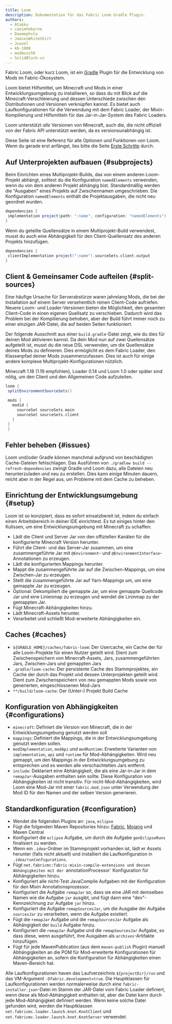 ```yaml
---
title: Loom
description: Dokumentation für das Fabric Loom Gradle Plugin.
authors:
  - Atakku
  - caoimhebyrne
  - Daomephsta
  - JamiesWhiteShirt
  - Juuxel
  - kb-1000
  - modmuss50
  - SolidBlock-cn
---
```


Fabric Loom, oder kurz Loom, ist ein [Gradle](https://gradle.org/) Plugin für die Entwicklung von Mods im Fabric-Ökosystem.

Loom bietet Hilfsmittel, um Minecraft und Mods in einer Entwicklungsumgebung zu installieren, so dass du mit Blick auf die Minecraft-Verschleierung und dessen Unterschiede zwischen den Distributionen und Versionen verknüpfen kannst. Es bietet auch Laufkonfigurationen für die Verwendung mit dem Fabric Loader, der Mixin-Kompilierung und Hilfsmitteln für das Jar-in-Jar-System des Fabric Loaders.

Loom unterstützt _alle_ Versionen von Minecraft, auch die, die nicht offiziell von der Fabric API unterstützt werden, da es versionsunabhängig ist.

Diese Seite ist eine Referenz für alle Optionen und Funktionen von Loom. Wenn du gerade erst anfängst, lies bitte die Seite [Erste Schritte](getting-started/setting-up-a-development-environment) durch.

## Auf Unterprojekten aufbauen {#subprojects}

Beim Einrichten eines Multiprojekt-Builds, das von einem anderen Loom-Projekt abhängt, solltest du die Konfiguration `namedElements` verwenden, wenn du von dem anderen Projekt abhängig bist. Standardmäßig werden die "Ausgaben" eines Projekts auf Zwischennamen umgeschrieben. Die Konfiguration `namedElements` enthält die Projektausgaben, die nicht neu geordnet wurden.

```groovy
dependencies {
 implementation project(path: ":name", configuration: "namedElements")
}
```

Wenn du geteilte Quellensätze in einem Multiprojekt-Build verwendest, musst du auch eine Abhängigkeit für den Client-Quellensatz des anderen Projekts hinzufügen.

```groovy
dependencies {
 clientImplementation project(":name").sourceSets.client.output
}
```

## Client & Gemeinsamer Code aufteilen {#split-sources}

Eine häufige Ursache für Serverabstürze waren jahrelang Mods, die bei der Installation auf einem Server versehentlich reinen Client-Code aufriefen. Neuere Loom- und Loader-Versionen bieten die Möglichkeit, den gesamten Client-Code in einen eigenen Quellsatz zu verschieben. Dadurch wird das Problem bei der Kompilierung behoben, aber der Build führt immer noch zu einer einzigen JAR-Datei, die auf beiden Seiten funktioniert.

Der folgende Ausschnitt aus einer `build.gradle`-Datei zeigt, wie du dies für deinen Mod aktivieren kannst. Da dein Mod nun auf zwei Quellensätze aufgeteilt ist, musst du die neue DSL verwenden, um die Quellensätze deines Mods zu definieren. Dies ermöglicht es dem Fabric Loader, den Klassenpfad deiner Mods zusammenzufassen. Dies ist auch für einige andere komplexe Multiprojekt-Konfigurationen nützlich.

Minecraft 1.18 (1.19 empfohlen), Loader 0.14 und Loom 1.0 oder später sind nötig, um den Client und den Allgemeinen Code aufzuteilen.

```groovy
loom {
 splitEnvironmentSourceSets()

 mods {
   modid {
     sourceSet sourceSets.main
     sourceSet sourceSets.client
   }
 }
 }
```

## Fehler beheben {#issues}

Loom und/oder Gradle können manchmal aufgrund von beschädigten Cache-Dateien fehlschlagen. Das Ausführen von `./gradlew build --refresh-dependencies` zwingt Gradle und Loom dazu, alle Dateien neu herunterzuladen und neu zu erstellen. Dies kann einige Minuten dauern, reicht aber in der Regel aus, um Probleme mit dem Cache zu beheben.

## Einrichtung der Entwicklungsumgebung {#setup}

Loom ist so konzipiert, dass es sofort einsatzbereit ist, indem du einfach einen Arbeitsbereich in deiner IDE einrichtest. Es tut einiges hinter den Kulissen, um eine Entwicklungsumgebung mit Minecraft zu schaffen:

- Lädt die Client und Server Jar von den offiziellen Kanälen für die konfigurierte Minecraft Version herunter.
- Führt die Client- und das Server-Jar zusammen, um eine zusammengeführte Jar mit `@Environment`- und `@EnvironmentInterface`-Annotationen zu erzeugen.
- Lädt die konfigurierten Mappings herunter.
- Mappt die zusammengeführte Jar auf die Zwischen-Mappings, um eine Zwischen-Jar zu erzeugen.
- Stellt die zusammengeführte Jar auf Yarn-Mappings um, um eine gemappte Jar zu erzeugen.
- Optional: Dekompiliert die gemappte Jar, um eine gemappte Quellcode Jar und eine Linienmap zu erzeugen und wendet die Lininmap zu der gemappten Jar.
- Fügt Minecraft-Abhängigkeiten hinzu.
- Lädt Minecraft-Assets herunter.
- Verarbeitet und schließt Mod-erweiterte Abhängigkeiten ein.

## Caches {#caches}

- `${GRADLE_HOME}/caches/fabric-loom`: Der Usercache, ein Cache der für alle Loom-Projekte für einen Nutzer geteilt wird. Dient zum Zwischenspeichern von Minecraft-Assets, Jars, zusammengeführten Jars, Zwischen-Jars und gemappten Jars
- `.gradle/loom-cache`: Der persistente Cache des Stammprojektes, ein Cache der durch das Projekt und dessen Unterprojekten geteilt wird. Dient zum Zwischenspeichern von neu gemappten Mods sowie von generierten, eingeschlossenen Mod-Jars
- `**/build/loom-cache`: Der (Unter-) Projekt Build Cache

## Konfiguration von Abhängigkeiten {#configurations}

- `minecraft`: Definiert die Version von Minecraft, die in der Entwicklungsumgebung genutzt werden soll
- `mappings`: Definiert die Mappings, die in der Entwicklungsumgebung genutzt werden sollen.
- `modImplementation`, `modApi` und `modRuntime`: Erweiterte Varianten von `implementation`, `api` und `runtime` für Mod-Abhängigkeiten. Wird neu gemappt, um den Mappings in der Entwicklungsumgebung zu entsprechen und es werden alle verschachtelten Jars entfernt.
- `include`: Deklariert eine Abhängigkeit, die als eine Jar-in-Jar in dem `remapJar`-Ausgaben enthalten sein sollte. Diese Konfiguration von Abhängigkeiten ist nicht transitiv. Für nicht-Mod-Abhängigkeiten, wird Loom eine Mod-Jar mit einer `fabric.mod.json` unter Verwendung der Mod ID für den Namen und der selben Version generieren.

## Standardkonfiguration {#configuration}

- Wendet die folgenden Plugins an: `java`, `eclipse`
- Fügt die folgenden Maven Repositories hinzu: [Fabric](https://maven.fabricmc.net/), [Mojang](https://libraries.minecraft.net/) und Maven Central
- Konfiguriert die `eclipse` Aufgabe, um durch die Aufgabe `genEclipseRuns` finalisiert zu werden.
- Wenn ein `.idea`-Ordner im Stammprojekt vorhanden ist, lädt er Assets herunter (falls nicht aktuell) und installiert die Laufkonfiguration in `.idea/runConfigurations`.
- Fügt `net.fabricmc:fabric-mixin-compile-extensions und dessen Abhängigkeiten mit der `annotationProcessor\` Konfiguration für Abhängigkeiten hinzu.
- Konfiguriert alle nicht-Test JavaCompile Aufgaben mit der Konfiguration für den Mixin Annotationsprozessor.
- Konfiguriert die Aufgabe `remapJar` so, dass sie eine JAR mit demselben Namen wie die Aufgabe `jar` ausgibt, und fügt dann eine "dev"-Kennzeichnung zur Aufgabe `jar` hinzu.
- Konfiguriert die Aufgabe `remapSourcesJar`, um die Ausgabe der Aufgabe `sourcesJar` zu verarbeiten, wenn die Aufgabe existiert.
- Fügt die `remapJar` Aufgabe und die `remapSourcesJar` Aufgabe als Abhängigkeit der `build` Aufgabe hinzu.
- Konfiguriert die `remapJar` Aufgabe und die `remapSourcesJar` Aufgabe, so dass diese, wenn ausgeführt, ihre Ausgaben als `archives`-Artifakte hinzufügen.
- Fügt für jede MavenPublication (aus dem `maven-publish` Plugin) manuell Abhängigkeiten an die POM für Mod-erweiterte Konfigurationen für Abhängigkeiten an, sofern die Konfiguration für Abhängigkeiten einen Maven-Bereich hat.

Alle Laufkonfigurationen haven das Laufverzeichnis `${projectDir}/run` und das VM-Argument `-Dfabric.development=true`. Die Hauptklassen für Laufkonfigurationen werden normalerweise durch eine `fabric-installer.json`-Datei im Stamm der JAR-Datei vom Fabric Loader definiert, wenn diese als Mod-Abhängigkeit enthalten ist, aber die Datei kann durch jede Mod-Abhängigkeit definiert werden. Wenn keine solche Datei gefunden wird, werden die Hauptklassen `net.fabricmc.loader.launch.knot.KnotClient` und `net.fabricmc.loader.launch.knot.KnotServer` verwendet.
